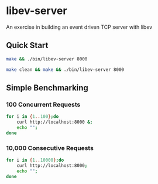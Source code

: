 # libev-server
An exercise in building an event driven TCP server with libev

## Quick Start

```sh
make && ./bin/libev-server 8000
```

```sh
make clean && make && ./bin/libev-server 8000
```

## Simple Benchmarking

### 100 Concurrent Requests

```sh
for i in {1..100};do
    curl http://localhost:8000 &;
    echo "";
done
```

### 10,000 Consecutive Requests

```sh
for i in {1..10000};do
    curl http://localhost:8000;
    echo "";
done
```